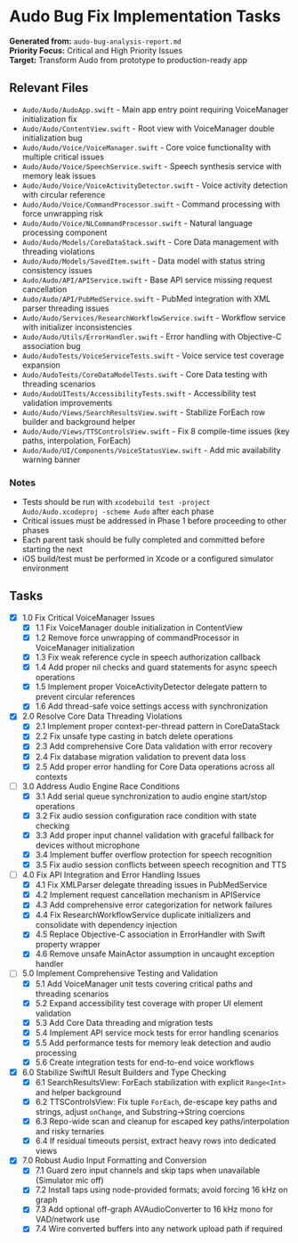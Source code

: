 # Audo Bug Fix Implementation Tasks

**Generated from:** `audo-bug-analysis-report.md`  
**Priority Focus:** Critical and High Priority Issues  
**Target:** Transform Audo from prototype to production-ready app  

## Relevant Files

- `Audo/Audo/AudoApp.swift` - Main app entry point requiring VoiceManager initialization fix
- `Audo/Audo/ContentView.swift` - Root view with VoiceManager double initialization bug
- `Audo/Audo/Voice/VoiceManager.swift` - Core voice functionality with multiple critical issues
- `Audo/Audo/Voice/SpeechService.swift` - Speech synthesis service with memory leak issues
- `Audo/Audo/Voice/VoiceActivityDetector.swift` - Voice activity detection with circular reference
- `Audo/Audo/Voice/CommandProcessor.swift` - Command processing with force unwrapping risk
- `Audo/Audo/Voice/NLCommandProcessor.swift` - Natural language processing component
- `Audo/Audo/Models/CoreDataStack.swift` - Core Data management with threading violations
- `Audo/Audo/Models/SavedItem.swift` - Data model with status string consistency issues
- `Audo/Audo/API/APIService.swift` - Base API service missing request cancellation
- `Audo/Audo/API/PubMedService.swift` - PubMed integration with XML parser threading issues
- `Audo/Audo/Services/ResearchWorkflowService.swift` - Workflow service with initializer inconsistencies
- `Audo/Audo/Utils/ErrorHandler.swift` - Error handling with Objective-C association bug
- `Audo/AudoTests/VoiceServiceTests.swift` - Voice service test coverage expansion
- `Audo/AudoTests/CoreDataModelTests.swift` - Core Data testing with threading scenarios
- `Audo/AudoUITests/AccessibilityTests.swift` - Accessibility test validation improvements
 - `Audo/Audo/Views/SearchResultsView.swift` - Stabilize ForEach row builder and background helper
 - `Audo/Audo/Views/TTSControlsView.swift` - Fix 8 compile-time issues (key paths, interpolation, ForEach)
 - `Audo/Audo/UI/Components/VoiceStatusView.swift` - Add mic availability warning banner

### Notes

- Tests should be run with `xcodebuild test -project Audo/Audo.xcodeproj -scheme Audo` after each phase
- Critical issues must be addressed in Phase 1 before proceeding to other phases
- Each parent task should be fully completed and committed before starting the next
 - iOS build/test must be performed in Xcode or a configured simulator environment

## Tasks

- [x] 1.0 Fix Critical VoiceManager Issues
  - [x] 1.1 Fix VoiceManager double initialization in ContentView
  - [x] 1.2 Remove force unwrapping of commandProcessor in VoiceManager initialization
  - [x] 1.3 Fix weak reference cycle in speech authorization callback
  - [x] 1.4 Add proper nil checks and guard statements for async speech operations
  - [x] 1.5 Implement proper VoiceActivityDetector delegate pattern to prevent circular references
  - [x] 1.6 Add thread-safe voice settings access with synchronization
- [x] 2.0 Resolve Core Data Threading Violations
  - [x] 2.1 Implement proper context-per-thread pattern in CoreDataStack
  - [x] 2.2 Fix unsafe type casting in batch delete operations
  - [x] 2.3 Add comprehensive Core Data validation with error recovery
  - [x] 2.4 Fix database migration validation to prevent data loss
  - [x] 2.5 Add proper error handling for Core Data operations across all contexts
- [ ] 3.0 Address Audio Engine Race Conditions
  - [x] 3.1 Add serial queue synchronization to audio engine start/stop operations
  - [x] 3.2 Fix audio session configuration race condition with state checking
  - [x] 3.3 Add proper input channel validation with graceful fallback for devices without microphone
  - [x] 3.4 Implement buffer overflow protection for speech recognition
  - [x] 3.5 Fix audio session conflicts between speech recognition and TTS
- [ ] 4.0 Fix API Integration and Error Handling Issues
  - [x] 4.1 Fix XMLParser delegate threading issues in PubMedService
  - [x] 4.2 Implement request cancellation mechanism in APIService
  - [x] 4.3 Add comprehensive error categorization for network failures
  - [x] 4.4 Fix ResearchWorkflowService duplicate initializers and consolidate with dependency injection
  - [x] 4.5 Replace Objective-C association in ErrorHandler with Swift property wrapper
  - [x] 4.6 Remove unsafe MainActor assumption in uncaught exception handler
- [ ] 5.0 Implement Comprehensive Testing and Validation
  - [x] 5.1 Add VoiceManager unit tests covering critical paths and threading scenarios
  - [x] 5.2 Expand accessibility test coverage with proper UI element validation
  - [x] 5.3 Add Core Data threading and migration tests
  - [x] 5.4 Implement API service mock tests for error handling scenarios
  - [x] 5.5 Add performance tests for memory leak detection and audio processing
  - [x] 5.6 Create integration tests for end-to-end voice workflows

- [x] 6.0 Stabilize SwiftUI Result Builders and Type Checking
  - [x] 6.1 SearchResultsView: ForEach stabilization with explicit `Range<Int>` and helper background
  - [x] 6.2 TTSControlsView: Fix tuple `ForEach`, de-escape key paths and strings, adjust `onChange`, and Substring→String coercions
  - [x] 6.3 Repo-wide scan and cleanup for escaped key paths/interpolation and risky ternaries
  - [x] 6.4 If residual timeouts persist, extract heavy rows into dedicated views

- [x] 7.0 Robust Audio Input Formatting and Conversion
  - [x] 7.1 Guard zero input channels and skip taps when unavailable (Simulator mic off)
  - [x] 7.2 Install taps using node-provided formats; avoid forcing 16 kHz on graph
  - [x] 7.3 Add optional off-graph AVAudioConverter to 16 kHz mono for VAD/network use
  - [x] 7.4 Wire converted buffers into any network upload path if required
